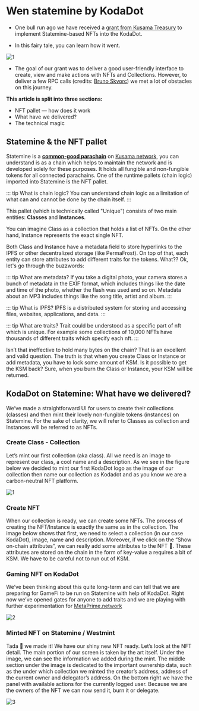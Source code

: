 # Wen statemine by KodaDot

- One bull run ago we have received a [grant from Kusama Treasury](https://kusama.polkassembly.io/motion/349) to implement Statemine-based NFTs into the KodaDot.

- In this fairy tale, you can learn how it went.

![1](/statemine/fractanary.jpeg)

- The goal of our grant was to deliver a good user-friendly interface to create, view and make actions with NFTs and Collections. However, to deliver a few RPC calls (credits: [Bruno Skvorc](https://medium.com/u/fa2a9b2b716e?source=post_page-----b35ae13b70ff-----------------------------------)) we met a lot of obstacles on this journey.

**This article is split into three sections:**

- NFT pallet — how does it work
- What have we delivered?
- The technical magic

## Statemine & the NFT pallet

Statemine is a **[common-good parachain](https://medium.com/polkadot-network/common-good-parachains-an-introduction-to-governance-allocated-parachain-slots-88e01812160d)** on [Kusama network](https://kusama.network/), you can understand is as a chain which helps to maintain the network and is developed solely for these purposes. It holds all fungible and non-fungible tokens for all connected parachains. One of the runtime pallets (chain logic) imported into Statemine is the NFT pallet. 

::: tip What is chain logic?
You can understand chain logic as a limitation of what can and cannot be done by the chain itself.
:::

This pallet (which is technically called "Unique") consists of two main entities: **Classes** and **Instances**.

You can imagine Class as a collection that holds a list of NFTs. On the other hand, Instance represents the exact single NFT.

Both Class and Instance have a metadata field to store hyperlinks to the IPFS or other decentralized storage (like PermaFrost). On top of that, each entity can store attributes to add different traits for the tokens. What?? Ok, let's go through the buzzwords:


::: tip What are metadata?
If you take a digital photo, your camera stores a bunch of metadata in the EXIF format, which includes things like the date and time of the photo, whether the flash was used and so on. Metadata about an MP3 includes things like the song title, artist and album.
:::


::: tip What is IPFS?
IPFS is a distributed system for storing and accessing files, websites, applications, and data.
:::

::: tip What are traits?
Trait could be understood as a specific part of nft which is unique. For example some collections of 10,000 NFTs have thousands of different traits which specify each nft.
:::

Isn’t that ineffective to hold many bytes on the chain? That is an excellent and valid question. The truth is that when you create Class or Instance or add metadata, you have to lock some amount of KSM. Is it possible to get the KSM back? Sure, when you burn the Class or Instance, your KSM will be returned.

## KodaDot on Statemine: What have we delivered?

We’ve made a straightforward UI for users to create their collections (classes) and then mint their lovely non-fungible tokens (instances) on Statemine. For the sake of clarity, we will refer to Classes as collection and Instances will be referred to as NFTs.

### Create Class - Collection

Let’s mint our first collection (aka class). All we need is an image to represent our class, a cool name and a description. As we see in the figure below we decided to mint our first KodaDot logo as the image of our collection then name our collection as Kodadot and as you know we are a carbon-neutral NFT platform.

![1](/statemine/1.png)

### Create NFT

When our collection is ready, we can create some NFTs. The process of creating the NFT/Instance is exactly the same as in the collection. The image below shows that first, we need to select a collection (in our case KodaDot), image, name and description. Moreover, if we click on the “Show on-chain attributes”, we can really add some attributes to the NFT 👀. These attributes are stored on the chain in the form of key-value a requires a bit of KSM. We have to be careful not to run out of KSM.

### Gaming NFT on KodaDot

We’ve been thinking about this quite long-term and can tell that we are preparing for GameFi to be run on Statemine with help of KodaDot. Right now we’ve opened gates for anyone to add traits and we are playing with further experimentation for [MetaPrime.network](https://metaprime.network/)

![2](/statemine/2.png)

### Minted NFT on Statemine / Westmint

Tada 🎉 we made it! We have our shiny new NFT ready. Let’s look at the NFT detail. The main portion of our screen is taken by the art itself. Under the image, we can see the information we added during the mint. The middle section under the image is dedicated to the important ownership data, such as the under which collection we minted the creator’s address, address of the current owner and delegator’s address. On the bottom right we have the panel with available actions for the currently logged user. Because we are the owners of the NFT we can now send it, burn it or delegate.

![3](/statemine/3.png)